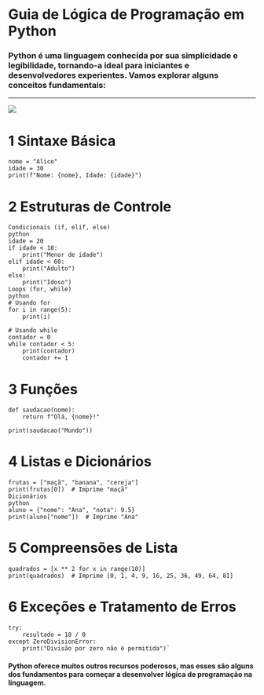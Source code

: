 # Guia de Lógica de Programação em Python

### Python é uma linguagem conhecida por sua simplicidade e legibilidade, tornando-a ideal para iniciantes e desenvolvedores experientes. Vamos explorar alguns conceitos fundamentais:
----------
![](https://media4.giphy.com/media/v1.Y2lkPTc5MGI3NjExOHVreG52NWdsZW1zY3B0dWYzeWg1NG14dXZuN2xwZzRoMHFxc2t1dSZlcD12MV9pbnRlcm5hbF9naWZfYnlfaWQmY3Q9Zw/coxQHKASG60HrHtvkt/giphy.gif)
# 1 Sintaxe Básica
````
nome = "Alice"
idade = 30
print(f"Nome: {nome}, Idade: {idade}")
````
# 2 Estruturas de Controle
````
Condicionais (if, elif, else)
python
idade = 20
if idade < 18:
    print("Menor de idade")
elif idade < 60:
    print("Adulto")
else:
    print("Idoso")
Loops (for, while)
python
# Usando for
for i in range(5):
    print(i)

# Usando while
contador = 0
while contador < 5:
    print(contador)
    contador += 1
`````` 
# 3 Funções
````
def saudacao(nome):
    return f"Olá, {nome}!"

print(saudacao("Mundo"))
````
# 4 Listas e Dicionários
````
frutas = ["maçã", "banana", "cereja"]
print(frutas[0])  # Imprime "maçã"
Dicionários
python
aluno = {"nome": "Ana", "nota": 9.5}
print(aluno["nome"])  # Imprime "Ana"
````
 # 5 Compreensões de Lista
````
quadrados = [x ** 2 for x in range(10)]
print(quadrados)  # Imprime [0, 1, 4, 9, 16, 25, 36, 49, 64, 81]
````
# 6 Exceções e Tratamento de Erros
````
try:
    resultado = 10 / 0
except ZeroDivisionError:
    print("Divisão por zero não é permitida")`
`````
#### Python oferece muitos outros recursos poderosos, mas esses são alguns dos fundamentos para começar a desenvolver lógica de programação na linguagem.